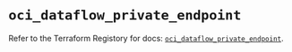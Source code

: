# `oci_dataflow_private_endpoint`

Refer to the Terraform Registory for docs: [`oci_dataflow_private_endpoint`](https://registry.terraform.io/providers/oracle/oci/6.18.0/docs/resources/dataflow_private_endpoint).
